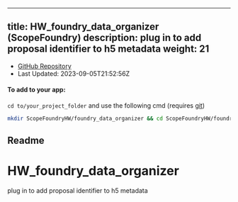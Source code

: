 
---
title: HW_foundry_data_organizer (ScopeFoundry)
description: plug in to add proposal identifier to h5 metadata
weight: 21
---
- [GitHub Repository](https://github.com/ScopeFoundry/HW_foundry_data_organizer)
- Last Updated: 2023-09-05T21:52:56Z


#### To add to your app:

`cd to/your_project_folder` and use the following cmd (requires [git](/docs/100_development/20_git/))

```bash
mkdir ScopeFoundryHW/foundry_data_organizer && cd ScopeFoundryHW/foundry_data_organizer && git init --initial-branch=main && git remote add upstream_ScopeFoundry https://github.com/ScopeFoundry/HW_foundry_data_organizer && git pull upstream_ScopeFoundry main && cd ../..
```

## Readme
# HW_foundry_data_organizer
plug in to add proposal identifier to h5 metadata

